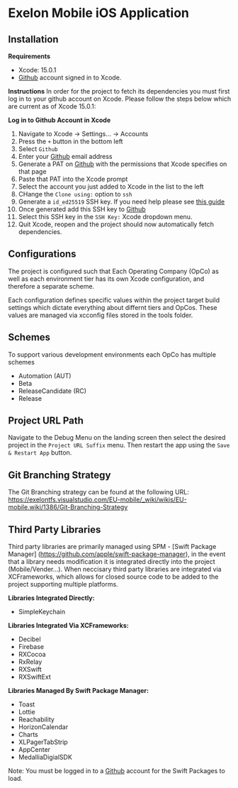 # Exelon Mobile iOS Application

## Installation

**Requirements**
- Xcode: 15.0.1
- [Github](https://www.github.com) account signed in to Xcode.

**Instructions**
In order for the project to fetch its dependencies you must first log in to your github account on Xcode.  Please follow the steps below which are current as of Xcode 15.0.1:

**Log in to Github Account in Xcode**
1. Navigate to Xcode -> Settings... -> Accounts
2. Press the `+` button in the bottom left
3. Select `Github`
4. Enter your [Github](https://www.github.com) email address
5. Generate a PAT on [Github](https://www.github.com) with the permissions that Xcode specifies on that page
6. Paste that PAT into the Xcode prompt
7. Select the account you just added to Xcode in the list to the left
8. CHange the `Clone using:` option to `ssh`
9. Generate a `id_ed25519` SSH key.  If you need help please see [this guide](https://docs.github.com/en/authentication/connecting-to-github-with-ssh/generating-a-new-ssh-key-and-adding-it-to-the-ssh-agent)
10. Once generated add this SSH key to [Github](https://www.github.com)
11. Select this SSH key in the `SSH Key:` Xcode dropdown menu.
12. Quit Xcode, reopen and the project should now automatically fetch dependencies.

## Configurations

The project is configured such that Each Operating Company (OpCo) as well as each environment tier has its own
Xcode configuration, and therefore a separate scheme.

Each configuration defines specific values within the project target build settings which dictate everything about differnt tiers and OpCos.  These values are managed via xcconfig files stored in the tools folder.

## Schemes

To support various development environments each OpCo has multiple schemes
- Automation (AUT)
- Beta
- ReleaseCandidate (RC)
- Release

## Project URL Path

Navigate to the Debug Menu on the landing screen then select the desired project in the `Project URL Suffix` menu.  Then restart the app using the `Save & Restart App` button.

## Git Branching Strategy

The Git Branching strategy can be found at the following URL:
https://exelontfs.visualstudio.com/EU-mobile/_wiki/wikis/EU-mobile.wiki/1386/Git-Branching-Strategy

## Third Party Libraries

Third party libraries are primarily managed using SPM - [Swift Package Manager] (https://github.com/apple/swift-package-manager), in the event that a library needs modification it is integrated directly into the project (Mobile/Vender...).  When neccisary third party libraries are integrated via XCFrameworks, which allows for closed source code to be added to the project supporting multiple platforms.

**Libraries Integrated Directly:**
- SimpleKeychain

**Libraries Integrated Via XCFrameworks:**
- Decibel
- Firebase
- RXCocoa
- RxRelay
- RXSwift
- RXSwiftExt

**Libraries Managed By Swift Package Manager:**
- Toast
- Lottie
- Reachability
- HorizonCalendar
- Charts
- XLPagerTabStrip
- AppCenter
- MedalliaDigialSDK

Note: You must be logged in to a [Github](https://www.github.com) account for the Swift Packages to load.

